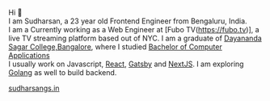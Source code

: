 Hi 👋   
I am Sudharsan, a 23 year old Frontend Engineer from Bengaluru, India.  
I am a Currently working as a Web Engineer at [Fubo TV(https://fubo.tv)], a live TV streaming platform based out of NYC.
I am a graduate of [Dayananda Sagar College,Bangalore](https://dscasc.edu.in/), where I studied [Bachelor of Computer Applications](https://dscasc.edu.in/departments/computer-applications/bca)   
I usually work on Javascript, [React](https://www.reactjs.org), [Gatsby](https://www.gatsbyjs.com) and [NextJS](https://nextjs.org/). I am exploring [Golang](https://go.dev/) as well to build backend.

[sudharsangs.in](https://www.sudharsangs.in)




